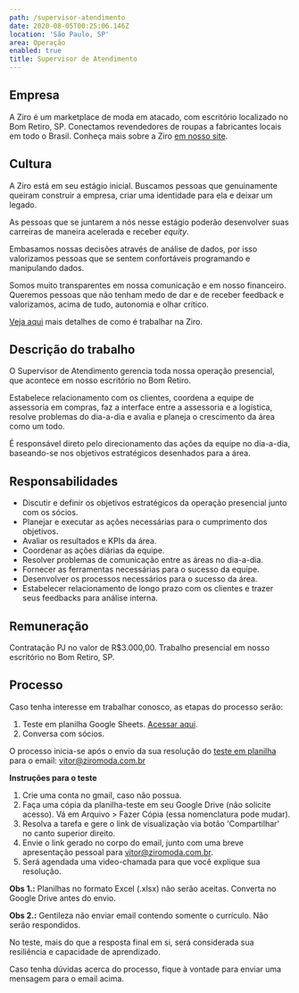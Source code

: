```yaml
---
path: /supervisor-atendimento
date: 2020-08-05T00:25:06.146Z
location: 'São Paulo, SP'
area: Operação
enabled: true
title: Supervisor de Atendimento
---
```

## Empresa

A Ziro é um marketplace de moda em atacado, com escritório localizado no Bom Retiro, SP. Conectamos revendedores de roupas a fabricantes locais em todo o Brasil. Conheça mais sobre a Ziro <a href='https://ziro.com.br' target='_blank'>em nosso site</a>.

## Cultura

A Ziro está em seu estágio inicial. Buscamos pessoas que genuinamente queiram construir a empresa, criar uma identidade para ela e deixar um legado.

As pessoas que se juntarem a nós nesse estágio poderão desenvolver suas carreiras de maneira acelerada e receber _equity_.

Embasamos nossas decisões através de análise de dados, por isso valorizamos pessoas que se sentem confortáveis programando e manipulando dados.

Somos muito transparentes em nossa comunicação e em nosso financeiro. Queremos pessoas que não tenham medo de dar e de receber feedback e valorizamos, acima de tudo, autonomia e olhar crítico.

<a href='https://ziro.com.br/vagas/' target='_blank'>Veja aqui</a> mais detalhes de como é trabalhar na Ziro.

## Descrição do trabalho

O Supervisor de Atendimento gerencia toda nossa operação presencial, que acontece em nosso escritório no Bom Retiro.

Estabelece relacionamento com os clientes, coordena a equipe de assessoria em compras, faz a interface entre a assessoria e a logística, resolve problemas do dia-a-dia e avalia e planeja o crescimento da área como um todo.

É responsável direto pelo direcionamento das ações da equipe no dia-a-dia, baseando-se nos objetivos estratégicos desenhados para a área.

## Responsabilidades

* Discutir e definir os objetivos estratégicos da operação presencial junto com os sócios.
* Planejar e executar as ações necessárias para o cumprimento dos objetivos.
* Avaliar os resultados e KPIs da área.
* Coordenar as ações diárias da equipe.
* Resolver problemas de comunicação entre as áreas no dia-a-dia.
* Fornecer as ferramentas necessárias para o sucesso da equipe.
* Desenvolver os processos necessários para o sucesso da área.
* Estabelecer relacionamento de longo prazo com os clientes e trazer seus feedbacks para análise interna.

## Remuneração

Contratação PJ no valor de R$3.000,00. Trabalho presencial em nosso escritório no Bom Retiro, SP.


## Processo

Caso tenha interesse em trabalhar conosco, as etapas do processo serão:

1. Teste em planilha Google Sheets. <a href='http://bit.ly/teste-business' target='_blank'>Acessar aqui</a>.
2. Conversa com sócios.

O processo inicia-se após o envio da sua resolução do <a href='http://bit.ly/teste-business' target='_blank'>teste em planilha</a> para o email: vitor@ziromoda.com.br

**Instruções para o teste**

1. Crie uma conta no gmail, caso não possua.
2. Faça uma cópia da planilha-teste em seu Google Drive (não solicite acesso). Vá em Arquivo > Fazer Cópia (essa nomenclatura pode mudar).
3. Resolva a tarefa e gere o link de visualização via botão 'Compartilhar' no canto superior direito.
4. Envie o link gerado no corpo do email, junto com uma breve apresentação pessoal para vitor@ziromoda.com.br.
5. Será agendada uma video-chamada para que você explique sua resolução.

**Obs 1.:** Planilhas no formato Excel (.xlsx) não serão aceitas. Converta no Google Drive antes do envio.

**Obs 2.:** Gentileza não enviar email contendo somente o currículo. Não serão respondidos.

No teste, mais do que a resposta final em si, será considerada sua resiliência e capacidade de aprendizado.

Caso tenha dúvidas acerca do processo, fique à vontade para enviar uma mensagem para o email acima.
